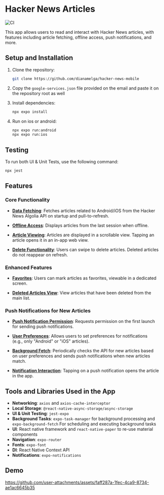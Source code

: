 # Hacker News Articles
![CI](https://github.com/dianamelga/hacker-news-mobile/actions/workflows/test.yml/badge.svg)

This app allows users to read and interact with Hacker News articles, with features including article fetching, offline access, push notifications, and more.

## Setup and Installation

1. Clone the repository:
    ```bash
    git clone https://github.com/dianamelga/hacker-news-mobile
    ```

2. Copy the `google-services.json` file provided on the email and paste it on the repository root as well

3. Install dependencies:
    ```bash
    npx expo install
    ```

4. Run on ios or android:
    ```bash
    npx expo run:android 
    npx expo run:ios
    ```

## Testing

To run both UI & Unit Tests, use the following command:

```bash
npx jest
```

## Features

### Core Functionality

- **[Data Fetching](https://github.com/dianamelga/hacker-news-mobile/blob/main/components/articles-list.component.tsx#L85)**: Fetches articles related to Android/iOS from the Hacker News Algolia API on startup and pull-to-refresh.  
  
- **[Offline Access](https://github.com/dianamelga/hacker-news-mobile/blob/main/context/articles-context.tsx#L66)**: Displays articles from the last session when offline.  
  
- **[Article Viewing](https://github.com/dianamelga/hacker-news-mobile/blob/main/components/articles-list.component.tsx#L46)**: Articles are displayed in a scrollable view. Tapping an article opens it in an in-app web view.  
  
- **[Delete Functionality](https://github.com/dianamelga/hacker-news-mobile/blob/main/components/article-card.component.tsx#L41)**: Users can swipe to delete articles. Deleted articles do not reappear on refresh.  

### Enhanced Features

- **[Favorites](https://github.com/dianamelga/hacker-news-mobile/blob/main/app/(tabs)/favorites.tsx#L5)**: Users can mark articles as favorites, viewable in a dedicated screen.  

- **[Deleted Articles View](https://github.com/dianamelga/hacker-news-mobile/blob/main/app/(tabs)/deleted.tsx#L5)**: View articles that have been deleted from the main list.  

### Push Notifications for New Articles

- **[Push Notification Permission](https://github.com/dianamelga/hacker-news-mobile/blob/main/app/_layout.tsx#L43)**: Requests permission on the first launch for sending push notifications.  

- **[User Preferences](https://github.com/dianamelga/hacker-news-mobile/blob/main/app/(screens)/settings.tsx#L16)**: Allows users to set preferences for notifications (e.g., only "Android" or "iOS" articles).  

- **[Background Fetch](https://github.com/dianamelga/hacker-news-mobile/blob/main/app/_layout.tsx#L44)**: Periodically checks the API for new articles based on user preferences and sends push notifications when new articles match.  

- **[Notification Interaction](https://github.com/dianamelga/hacker-news-mobile/blob/main/app/_layout.tsx#L50)**: Tapping on a push notification opens the article in the app.  


## Tools and Libraries Used in the App
- **Networking**: `axios` and `axios-cache-interceptor`
- **Local Storage**: `@react-native-async-storage/async-storage`
- **UI & Unit Testing**: `jest-expo`
- **Background Tasks**: `expo-task-manager` for background processing and `expo-background-fetch` For scheduling and executing background tasks
- **UI**: React native framework and `react-native-paper` to re-use material components
- **Navigation**: `expo-router`
- **Fonts**: `expo-font`
- **DI**: React Native Context API
- **Notifications**: `expo-notifications`

## Demo


https://github.com/user-attachments/assets/faff287a-1fec-4ca9-8734-ae1ac6645b35


